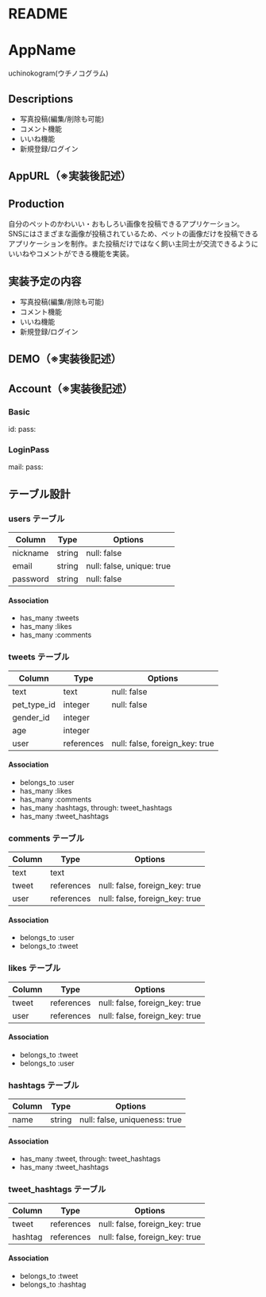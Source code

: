 # README

# AppName
uchinokogram(ウチノコグラム)

## Descriptions
- 写真投稿(編集/削除も可能)
- コメント機能
- いいね機能
- 新規登録/ログイン

## AppURL（※実装後記述）


## Production
自分のペットのかわいい・おもしろい画像を投稿できるアプリケーション。
SNSにはさまざまな画像が投稿されているため、ペットの画像だけを投稿できるアプリケーションを制作。また投稿だけではなく飼い主同士が交流できるようにいいねやコメントができる機能を実装。

## 実装予定の内容
- 写真投稿(編集/削除も可能)
- コメント機能
- いいね機能
- 新規登録/ログイン

## DEMO（※実装後記述）


## Account（※実装後記述）
### Basic
id:
pass:

### LoginPass
mail:
pass:

## テーブル設計

### users テーブル
| Column   | Type   | Options                   |
| -------- | ------ | ------------------------- |
| nickname | string | null: false               |
| email    | string | null: false, unique: true |
| password | string | null: false               |

#### Association
- has_many :tweets
- has_many :likes
- has_many :comments

### tweets テーブル
| Column      | Type       | Options                        |
| ----------- | ---------- | ------------------------------ |
| text        | text       | null: false                    |
| pet_type_id | integer    | null: false                    |
| gender_id   | integer    |                                |
| age         | integer    |                                |
| user        | references | null: false, foreign_key: true |

#### Association
- belongs_to :user
- has_many :likes
- has_many :comments
- has_many :hashtags, through: tweet_hashtags
- has_many :tweet_hashtags

### comments テーブル
| Column | Type       | Options                        |
| ------ | ---------- | ------------------------------ |
| text   | text       |                                |
| tweet  | references | null: false, foreign_key: true |
| user   | references | null: false, foreign_key: true |

#### Association
- belongs_to :user
- belongs_to :tweet

### likes テーブル
| Column | Type       | Options                        |
| ------ | ---------- | ------------------------------ |
| tweet  | references | null: false, foreign_key: true |
| user   | references | null: false, foreign_key: true |

#### Association
- belongs_to :tweet
- belongs_to :user

### hashtags テーブル
| Column        | Type   | Options                       |
| ------------- | ------ | ----------------------------- |
| name          | string | null: false, uniqueness: true |

#### Association
- has_many :tweet, through: tweet_hashtags
- has_many :tweet_hashtags

### tweet_hashtags テーブル
| Column  | Type       | Options                        |
| ------- | ---------- | ------------------------------ |
| tweet   | references | null: false, foreign_key: true |
| hashtag | references | null: false, foreign_key: true |

#### Association
- belongs_to :tweet
- belongs_to :hashtag
